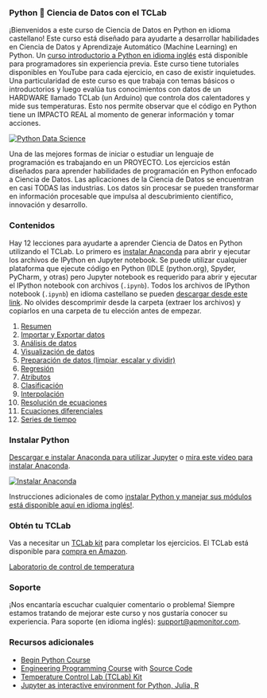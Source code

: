 ### Python 🐍 Ciencia de Datos con el TCLab

¡Bienvenidos a este curso de Ciencia de Datos en Python en idioma castellano! Este curso está diseñado para ayudarte a desarrollar habilidades en Ciencia de Datos y Aprendizaje Automático (Machine Learning) en Python. Un [curso introductorio a Python en idioma inglés](https://github.com/APMonitor/begin_python) está disponible para programadores sin experiencia previa. Este curso tiene tutoriales disponibles en YouTube para cada ejercicio, en caso de existir inquietudes. Una particularidad de este curso es que trabaja con temas básicos o introductorios y luego evalúa tus conocimientos con datos de un HARDWARE llamado TCLab (un Arduino) que controla dos calentadores y mide sus temperaturas. Esto nos permite observar que el código en Python tiene un IMPACTO REAL al momento de generar información y tomar acciones.

[![Python Data Science](https://img1.wsimg.com/isteam/ip/aab852a2-7b1f-49c0-92af-9206f2ec6a75/1-0002.png/:/rs=w:1440,h:1440)](https://www.youtube.com/watch?v=pAgW_bZVo88&list=PLLBUgWXdTBDg1Qgmwt4jKtVn9BWh5-zgy "Python Data Science")

Una de las mejores formas de iniciar o estudiar un lenguaje de programación es trabajando en un PROYECTO. Los ejercicios están diseñados para aprender habilidades de programación en Python enfocado a Ciencia de Datos. Las aplicaciones de la Ciencia de Datos se encuentran en casi TODAS las industrias. Los datos sin procesar se pueden transformar en información procesable que impulsa al descubrimiento científico, innovación y desarrollo.

### Contenidos

Hay 12 lecciones para ayudarte a aprender Ciencia de Datos en Python utilizando el TCLab. Lo primero es [instalar Anaconda](https://www.youtube.com/watch?v=3EXB38O0ni0&t=6s) para abrir y ejecutar los archivos de IPython en Jupyter notebook. Se puede utilizar cualquier plataforma que ejecute código en Python (IDLE (python.org), Spyder, PyCharm, y otras) pero Jupyter notebook es requerido para abrir y ejecutar el IPython notebook con archivos (`.ipynb`). Todos los archivos de IPython notebook (`.ipynb`) en idioma castellano se pueden [descargar desde este link](https://github.com/APMonitor/data_science/archive/master.zip). No olvides descomprimir desde la carpeta (extraer los archivos) y copiarlos en una carpeta de tu elección antes de empezar.

1. [Resumen](https://github.com/APMonitor/data_science/blob/master/01.%20Overview.ipynb)
2. [Importar y Exportar datos](https://github.com/APMonitor/data_science/blob/master/02.%20Import_Export.ipynb)
3. [Análisis de datos](https://github.com/APMonitor/data_science/blob/master/03.%20Analyze.ipynb)
4. [Visualización de datos](https://github.com/APMonitor/data_science/blob/master/04.%20Visualize.ipynb)
5. [Preparación de datos (limpiar, escalar y dividir)](https://github.com/APMonitor/data_science/blob/master/05.%20Prepare_data.ipynb)
6. [Regresión](https://github.com/APMonitor/data_science/blob/master/06.%20Regression.ipynb)
7. [Atributos](https://github.com/APMonitor/data_science/blob/master/07.%20Features.ipynb)
8. [Clasificación](https://github.com/APMonitor/data_science/blob/master/08.%20Classification.ipynb)
9. [Interpolación](https://github.com/APMonitor/data_science/blob/master/09.%20Interpolation.ipynb)
10. [Resolución de ecuaciones](https://github.com/APMonitor/data_science/blob/master/10.%20Solve_Equations.ipynb)
11. [Ecuaciones diferenciales](https://github.com/APMonitor/data_science/blob/master/11.%20Differential_Equations.ipynb)
12. [Series de tiempo](https://github.com/APMonitor/data_science/blob/master/12.%20Time_Series.ipynb)

### Instalar Python

[Descargar e instalar Anaconda para utilizar Jupyter](https://docs.anaconda.com/anaconda/install/) o [mira este video para instalar Anaconda](https://www.youtube.com/watch?v=3EXB38O0ni0&t=6s).

[![Instalar Anaconda](http://img.youtube.com/vi/LrMOrMb8-3s/0.jpg)](https://www.youtube.com/watch?v=3EXB38O0ni0&t=6s "Install Anaconda")

Instrucciones adicionales de como [instalar Python y manejar sus módulos está disponible aquí en idioma inglés!](https://apmonitor.com/pdc/index.php/Main/InstallPython).

### Obtén tu TCLab

Vas a necesitar un [TCLab kit](https://apmonitor.com/heat.htm) para completar los ejercicios. El TCLab está disponible para [compra en Amazon](https://www.amazon.com/TCLab-Temperature-Control-Lab/dp/B07GMFWMRY). 

[Laboratorio de control de temperatura](http://apmonitor.com/pdc/uploads/Main/tclab_connect.png "TCLab")

### Soporte

¡Nos encantaría escuchar cualquier comentario o problema! Siempre estamos tratando de mejorar este curso y nos gustaría conocer su experiencia. Para soporte (en idioma inglés): support@apmonitor.com.

### Recursos adicionales

- [Begin Python Course](https://github.com/APMonitor/begin_python)
- [Engineering Programming Course](https://apmonitor.com/che263) with [Source Code](https://github.com/APMonitor/learn_python)
- [Temperature Control Lab (TCLab) Kit](http://apmonitor.com/pdc/index.php/Main/ArduinoTemperatureControl)
- [Jupyter as interactive environment for Python, Julia, R](https://jupyter.org/)